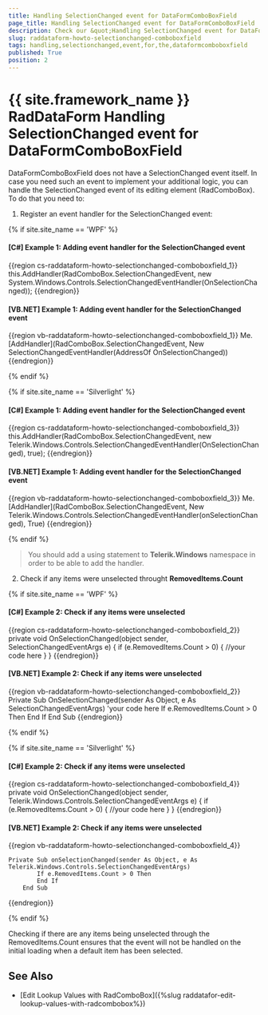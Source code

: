 ```yaml
---
title: Handling SelectionChanged event for DataFormComboBoxField
page_title: Handling SelectionChanged event for DataFormComboBoxField
description: Check our &quot;Handling SelectionChanged event for DataFormComboBoxField&quot; documentation article for the RadDataForm {{ site.framework_name }} control.
slug: raddataform-howto-selectionchanged-comboboxfield
tags: handling,selectionchanged,event,for,the,dataformcomboboxfield
published: True
position: 2
---
```


# {{ site.framework_name }} RadDataForm Handling SelectionChanged event for DataFormComboBoxField

DataFormComboBoxField does not have a SelectionChanged event itself. In case you need such an event to implement your additional logic, you can handle the SelectionChanged event of its editing element (RadComboBox). To do that you need to:

1) Register an event handler for the SelectionChanged event:

{% if site.site_name == 'WPF' %}

#### __[C#] Example 1: Adding event handler for the SelectionChanged event__
{{region cs-raddataform-howto-selectionchanged-comboboxfield_1}}
	this.AddHandler(RadComboBox.SelectionChangedEvent, new System.Windows.Controls.SelectionChangedEventHandler(OnSelectionChanged));
{{endregion}}

#### __[VB.NET] Example 1: Adding event handler for the SelectionChanged event__
{{region vb-raddataform-howto-selectionchanged-comboboxfield_1}}
	Me.[AddHandler](RadComboBox.SelectionChangedEvent, New SelectionChangedEventHandler(AddressOf OnSelectionChanged))
{{endregion}}

{% endif %}

{% if site.site_name == 'Silverlight' %}

#### __[C#] Example 1: Adding event handler for the SelectionChanged event__
{{region cs-raddataform-howto-selectionchanged-comboboxfield_3}}
	this.AddHandler(RadComboBox.SelectionChangedEvent, 
	    new Telerik.Windows.Controls.SelectionChangedEventHandler(OnSelectionChanged), true);
{{endregion}}

#### __[VB.NET] Example 1: Adding event handler for the SelectionChanged event__
{{region vb-raddataform-howto-selectionchanged-comboboxfield_3}}
	Me.[AddHandler](RadComboBox.SelectionChangedEvent, New Telerik.Windows.Controls.SelectionChangedEventHandler(onSelectionChanged), True)
{{endregion}}

{% endif %}

>You should add a using statement to __Telerik.Windows__ namespace in order to be able to add the handler.

2) Check if any items were unselected throught __RemovedItems.Count__

{% if site.site_name == 'WPF' %}

#### __[C#] Example 2: Check if any items were unselected__
{{region cs-raddataform-howto-selectionchanged-comboboxfield_2}}
	private void OnSelectionChanged(object sender, SelectionChangedEventArgs e)
	{
	    if (e.RemovedItems.Count > 0)
	    {
	        //your code here
	    }
	}
{{endregion}}

#### __[VB.NET] Example 2: Check if any items were unselected__
{{region vb-raddataform-howto-selectionchanged-comboboxfield_2}}
	Private Sub OnSelectionChanged(sender As Object, e As SelectionChangedEventArgs)
	    'your code here
	    If e.RemovedItems.Count > 0 Then
	    End If
	End Sub
{{endregion}}

{% endif %}


{% if site.site_name == 'Silverlight' %}

#### __[C#] Example 2: Check if any items were unselected__
{{region cs-raddataform-howto-selectionchanged-comboboxfield_4}}	
	private void OnSelectionChanged(object sender,
            Telerik.Windows.Controls.SelectionChangedEventArgs e)
        {
            if (e.RemovedItems.Count > 0)
            {
                //your code here
            }
        }
{{endregion}}


#### __[VB.NET] Example 2: Check if any items were unselected__
{{region vb-raddataform-howto-selectionchanged-comboboxfield_4}}

	Private Sub onSelectionChanged(sender As Object, e As Telerik.Windows.Controls.SelectionChangedEventArgs)
            If e.RemovedItems.Count > 0 Then
            End If
        End Sub
{{endregion}}

{% endif %}

Checking if there are any items being unselected through the RemovedItems.Count ensures that the event will not be handled on the initial loading when a default item has been selected. 

## See Also

 * [Edit Lookup Values with RadComboBox]({%slug raddatafor-edit-lookup-values-with-radcombobox%})
